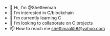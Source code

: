 - 👋 Hi, I’m @Shetteemah
- 👀 I’m interested in C/blockchain
- 🌱 I’m currently learning C
- 💞️ I’m looking to collaborate on C projects
- 📫 How to reach me shettimaali58@yahoo.com

<!---
Shetteemah/Shetteemah is a ✨ special ✨ repository because its `README.md` (this file) appears on your GitHub profile.
You can click the Preview link to take a look at your changes.
--->
